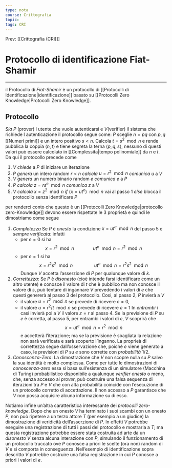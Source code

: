 ```yaml
---
type: nota
course: Crittografia
topic: 
tags: CRI
---
```


Prev: [[Crittografia (CRI)]]

# Protocollo di identificazione Fiat-Shamir
---
il Protocollo di _Fiat-Shamir_ è un protocollo di [[Protocolli di Identificazione|identificazione]] basato su  [[Protocolli Zero Knowledge|Protocolli Zero Knowledge]].

## Protocollo
_Sia_ $P$ (prover) l utente che vuole autenticarsi e $V$(verifier) il sistema che richiede l autenticazione il protocollo segue come:
$P$ sceglie $n=pq$ con $p,q$ [[Numeri primi]] e un intero positivo $s<n$. 
Calcola $t=s^{2} \mod  n$ e rende pubblica la coppia $\langle n,t\rangle$ e tiene segreta la terna $\langle p,q,s\rangle$, nessuno di questi valori può essere calcolato in [[Complessita|tempo polinomiale]] da $n$ e $t$. 
Da qui il protocollo precede come 
1. $V$ _chiede_ a $P$ di iniziare un iterazione
2. $P$ _genera_ un intero random $r<n$
	  _calcola_ $u =r^{2} \mod  n$
	  _comunica_ $u$ a $V$
3. $V$ _genera_ un numero binario random $e$
	 _comunica_ $e$ a $P$
4.  $P$ _calcola_ $z=rs^{e}\mod n$
	_comunica_ $z$ a $V$
5. $V$ _calcola_ $x=z^{2}\mod n$
	_if_ $(x=ut^{e})\mod  n$ vai al passo $1$
	_else_ blocca il protocollo senza identificare $P$

per renderci conto che questo è un [[Protocolli Zero Knowledge|protocollo zero-Knowledge]] devono essere rispettate le 3 proprietà e quindi le dimostriamo come segue
1. _Completezza_ 
	Se $P$ è _onesto_ la condizione $x = ut^{e} \mod  n$ del passo 5 è _sempre verificata_: infatti 
	- per $e = 0$ si ha$$x = r^{2} \mod n \ \ \ \ \ \ \ \ \ \ \ \  \ \ \ ut^{e} \mod n = r^{2} \mod n$$
	- per $e = 1$ si ha $$x = r^{2}s^{2} \mod n \ \ \ \ \ \ \ \ \ \ \ \ \ \ \ \ \ ut^{e} \mod n = r^{2}s^{2} \mod n$$
	 Dunque $V$ accetta l’asserzione di $P$ per qualunque valore di $k$.
2.  _Correttezza_:
	 Se $P$ è _disonesto_ (cioè intende farsi identificare come un altro utente) e conosce il valore di $t$ che è pubblico ma non conosce il valore di $s$, può tentare di ingannare $V$ prevedendo i valori di $e$ che questi genererà al passo 3 del protocollo. 
	 Cosi, al passo 2, $P$ invierà a $V$
	-  il valore $u = r^{2} \mod n$ se prevede di ricevere $e = 0$, 
	-  il valore $u = r^{2}/t \mod n$ se prevede di ricevere $e = 1$
	In _entrambi_ i casi invierà poi a $V$ il  valore $z = r$ al passo $4$.
	Se la previsione di $P$ su $e$ è corretta, al passo 5, per entrambi i valori di $e$, $V$ scoprirà che $$x = ut^{e} \mod n = r^{2} \mod n$$ e accetterà l’iterazione; ma se la previsione è sbagliata la relazione non sarà verificata e sarà scoperto l’inganno. La proprieà di correttezza segue dall’osservazione che, poichè $e$ viene generato a caso, le previsioni di $P$ su $e$ sono corrette con _probabilità_ $1/2$. 
3.  _Conoscenza-Zero_:
	La dimostrazione che $V$ non scopre nulla su $P$ salvo la sua identità è molto complessa. Come per tutte le dimostrazioni di _conoscenza-zero_ essa si basa sull’esistenza di un simulatore (Macchina di Turing) probabilistico disponibile a qualunque _verifier onesto_ o meno, che, senza accesso al _prover_, può costruire una falsa sequenza di iterazioni tra $P$ e $V$ che con alta probabilità coincide con l’esecuzione di un protocollo corretto di accettazione. Il non accesso a $P$ garantisce che $V$ non possa acquisire alcuna informazione su di esso.

Notiamo infine un’altra caratteristica interessante dei _protocolli zero-knowledge_. Dopo che un onesto $V$ ha terminato i suoi scambi con un onesto $P$, non può ripetere a un terzo attore $T$ (per esempio a un giudice) la dimostrazione di veridicità dell’asserzione di $P$. In effetti $V$ potrebbe eseguire una registrazione di tutti i passi del protocollo e mostrarla a $T$; ma questa registrazione potrebbe essere stata costruita ad arte da un _disonesto_ $V$ senza alcuna interazione con $P$, simulando il funzionamento di un protocollo truccato ove $P$ conosce a priori le scelte (ora non) random di $V$ e si comporta in conseguenza. Nell’esempio di identificazione sopra descritto $V$ potrebbe costruire una falsa registrazione in cui $P$ conosce a priori i valori di $e$.



